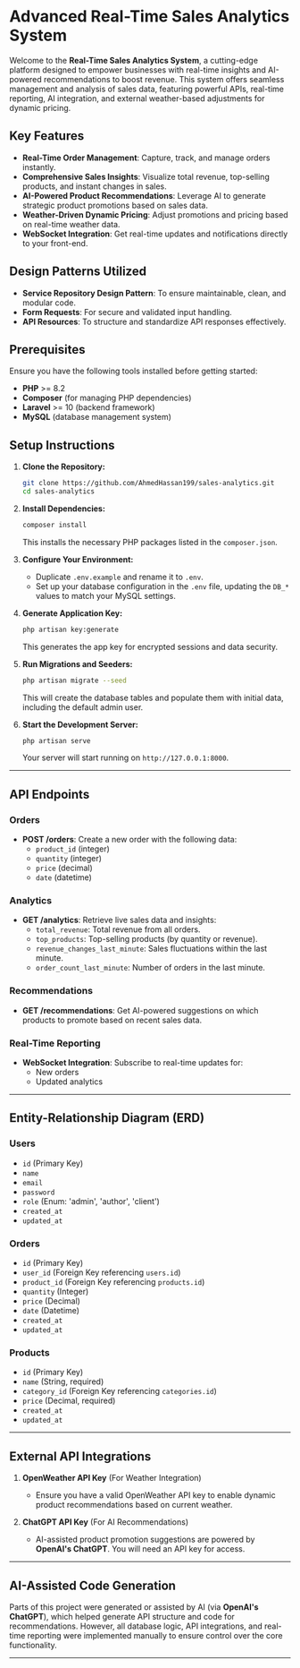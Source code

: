 # **Advanced Real-Time Sales Analytics System**

Welcome to the **Real-Time Sales Analytics System**, a cutting-edge platform designed to empower businesses with real-time insights and AI-powered recommendations to boost revenue. This system offers seamless management and analysis of sales data, featuring powerful APIs, real-time reporting, AI integration, and external weather-based adjustments for dynamic pricing.

## Key Features
- **Real-Time Order Management**: Capture, track, and manage orders instantly.
- **Comprehensive Sales Insights**: Visualize total revenue, top-selling products, and instant changes in sales.
- **AI-Powered Product Recommendations**: Leverage AI to generate strategic product promotions based on sales data.
- **Weather-Driven Dynamic Pricing**: Adjust promotions and pricing based on real-time weather data.
- **WebSocket Integration**: Get real-time updates and notifications directly to your front-end.

## Design Patterns Utilized
- **Service Repository Design Pattern**: To ensure maintainable, clean, and modular code.
- **Form Requests**: For secure and validated input handling.
- **API Resources**: To structure and standardize API responses effectively.

## Prerequisites

Ensure you have the following tools installed before getting started:

- **PHP** >= 8.2
- **Composer** (for managing PHP dependencies)
- **Laravel** >= 10 (backend framework)
- **MySQL** (database management system)

## Setup Instructions

1. **Clone the Repository:**

    ```bash
    git clone https://github.com/AhmedHassan199/sales-analytics.git
    cd sales-analytics
    ```

2. **Install Dependencies:**

    ```bash
    composer install
    ```

    This installs the necessary PHP packages listed in the `composer.json`.

3. **Configure Your Environment:**

    - Duplicate `.env.example` and rename it to `.env`.
    - Set up your database configuration in the `.env` file, updating the `DB_*` values to match your MySQL settings.

4. **Generate Application Key:**

    ```bash
    php artisan key:generate
    ```

    This generates the app key for encrypted sessions and data security.

5. **Run Migrations and Seeders:**

    ```bash
    php artisan migrate --seed
    ```

    This will create the database tables and populate them with initial data, including the default admin user.

6. **Start the Development Server:**

    ```bash
    php artisan serve
    ```

    Your server will start running on `http://127.0.0.1:8000`.

---

## **API Endpoints**

### **Orders**
- **POST /orders**: Create a new order with the following data:
  - `product_id` (integer)
  - `quantity` (integer)
  - `price` (decimal)
  - `date` (datetime)

### **Analytics**
- **GET /analytics**: Retrieve live sales data and insights:
  - `total_revenue`: Total revenue from all orders.
  - `top_products`: Top-selling products (by quantity or revenue).
  - `revenue_changes_last_minute`: Sales fluctuations within the last minute.
  - `order_count_last_minute`: Number of orders in the last minute.

### **Recommendations**
- **GET /recommendations**: Get AI-powered suggestions on which products to promote based on recent sales data.

### **Real-Time Reporting**
- **WebSocket Integration**: Subscribe to real-time updates for:
  - New orders
  - Updated analytics

---

## **Entity-Relationship Diagram (ERD)**

### **Users**
- `id` (Primary Key)
- `name`
- `email`
- `password`
- `role` (Enum: 'admin', 'author', 'client')
- `created_at`
- `updated_at`

### **Orders**
- `id` (Primary Key)
- `user_id` (Foreign Key referencing `users.id`)
- `product_id` (Foreign Key referencing `products.id`)
- `quantity` (Integer)
- `price` (Decimal)
- `date` (Datetime)
- `created_at`
- `updated_at`

### **Products**
- `id` (Primary Key)
- `name` (String, required)
- `category_id` (Foreign Key referencing `categories.id`)
- `price` (Decimal, required)
- `created_at`
- `updated_at`

---

## **External API Integrations**

1. **OpenWeather API Key** (For Weather Integration)
    - Ensure you have a valid OpenWeather API key to enable dynamic product recommendations based on current weather.

2. **ChatGPT API Key** (For AI Recommendations)
    - AI-assisted product promotion suggestions are powered by **OpenAI's ChatGPT**. You will need an API key for access.

---

## **AI-Assisted Code Generation**

Parts of this project were generated or assisted by AI (via **OpenAI's ChatGPT**), which helped generate API structure and code for recommendations. However, all database logic, API integrations, and real-time reporting were implemented manually to ensure control over the core functionality.

---

